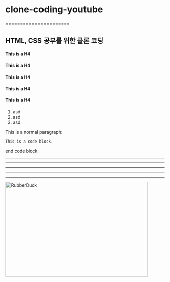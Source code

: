 # clone-coding-youtube
======================

HTML, CSS 공부를 위한 클론 코딩
---------------------------

#### This is a H4
#### This is a H4
#### This is a H4
#### This is a H4
#### This is a H4



1. asd
2. asd
3. asd


This is a normal paragraph:

    This is a code block.
    
end code block.


* * *

***

*****

- - -

---------------------------------------


<img src="/사진/img.png" width="450px" height="300px" title="px(픽셀) 크기 설정" alt="RubberDuck"></img>
